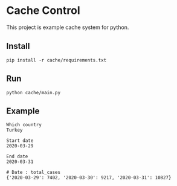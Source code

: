 # Cache Control

This project is example cache system for python.

## Install
```
pip install -r cache/requirements.txt
```

## Run
```
python cache/main.py
```

## Example
```
Which country
Turkey

Start date
2020-03-29

End date
2020-03-31

# Date : total_cases
{'2020-03-29': 7402, '2020-03-30': 9217, '2020-03-31': 10827}
```